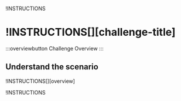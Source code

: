 !INSTRUCTIONS[](https://raw.githubusercontent.com/LODSContent/Challenge-V3-Framework/master/Templates/LevelSpecific/Logos/@lab.Variable(difficulty).md)

# !INSTRUCTIONS[][challenge-title]

:::overviewbutton
Challenge Overview
:::

## Understand the scenario

!INSTRUCTIONS[][overview]

!INSTRUCTIONS[](https://raw.githubusercontent.com/LODSContent/Challenge-V3-Framework/master/Templates/LabHelp.md)

